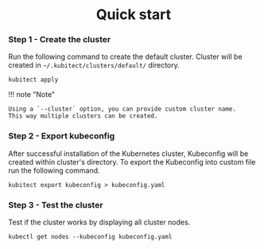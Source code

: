 <h1 align="center">Quick start</h1>

### Step 1 - Create the cluster

Run the following command to create the default cluster.
Cluster will be created in `~/.kubitect/clusters/default/` directory.

```
kubitect apply
```

!!! note "Note"

    Using a `--cluster` option, you can provide custom cluster name.
    This way multiple clusters can be created.

### Step 2 - Export kubeconfig

After successful installation of the Kubernetes cluster, Kubeconfig will be created within cluster's directory.
To export the Kubeconfig into custom file run the following command.

```
kubitect export kubeconfig > kubeconfig.yaml
```

### Step 3 - Test the cluster

Test if the cluster works by displaying all cluster nodes.

```
kubectl get nodes --kubeconfig kubeconfig.yaml
```